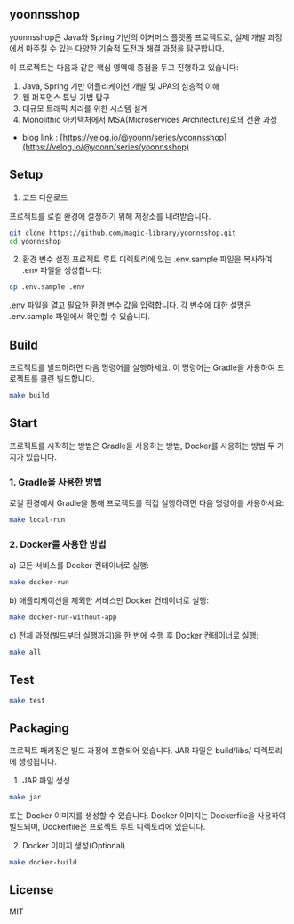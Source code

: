 ## yoonnsshop
yoonnsshop은 Java와 Spring 기반의 이커머스 플랫폼 프로젝트로, 실제 개발 과정에서 마주칠 수 있는 다양한 기술적 도전과 해결 과정을 탐구합니다.

이 프로젝트는 다음과 같은 핵심 영역에 중점을 두고 진행하고 있습니다:

1. Java, Spring 기반 어플리케이션 개발 및 JPA의 심층적 이해
2. 웹 퍼포먼스 튜닝 기법 탐구
3. 대규모 트래픽 처리를 위한 시스템 설계
4. Monolithic 아키텍처에서 MSA(Microservices Architecture)로의 전환 과정

- blog link : [https://velog.io/@yoonn/series/yoonnsshop](https://velog.io/@yoonn/series/yoonnsshop)
## Setup
1. 코드 다운로드 

프로젝트를 로컬 환경에 설정하기 위해 저장소를 내려받습니다.
```bash
git clone https://github.com/magic-library/yoonnsshop.git
cd yoonnsshop
```

2. 환경 변수 설정
프로젝트 루트 디렉토리에 있는 .env.sample 파일을 복사하여 .env 파일을 생성합니다:
```bash
cp .env.sample .env
```
.env 파일을 열고 필요한 환경 변수 값을 입력합니다. 각 변수에 대한 설명은 .env.sample 파일에서 확인할 수 있습니다.

## Build
프로젝트를 빌드하려면 다음 명령어를 실행하세요. 이 명령어는 Gradle을 사용하여 프로젝트를 클린 빌드합니다.
```bash
make build
```

## Start
프로젝트를 시작하는 방법은 Gradle을 사용하는 방법, Docker를 사용하는 방법 두 가지가 있습니다.

### 1. Gradle을 사용한 방법

로컬 환경에서 Gradle을 통해 프로젝트를 직접 실행하려면 다음 명령어를 사용하세요:
```bash
make local-run
```

### 2. Docker를 사용한 방법

a) 모든 서비스를 Docker 컨테이너로 실행:
```bash
make docker-run
```

b) 애플리케이션을 제외한 서비스만 Docker 컨테이너로 실행:
```bash
make docker-run-without-app
```

c) 전체 과정(빌드부터 실행까지)을 한 번에 수행 후 Docker 컨테이너로 실행:
```bash
make all
```

## Test
```bash
make test 
```

## Packaging
프로젝트 패키징은 빌드 과정에 포함되어 있습니다. JAR 파일은 build/libs/ 디렉토리에 생성됩니다.
1. JAR 파일 생성
```bash
make jar
```

또는 Docker 이미지를 생성할 수 있습니다. Docker 이미지는 Dockerfile을 사용하여 빌드되며, Dockerfile은 프로젝트 루트 디렉토리에 있습니다.

2. Docker 이미지 생성(Optional)
```bash
make docker-build
```

## License
MIT
